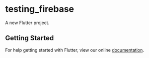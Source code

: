 # testing_firebase

A new Flutter project.

## Getting Started

For help getting started with Flutter, view our online
[documentation](https://flutter.io/).
